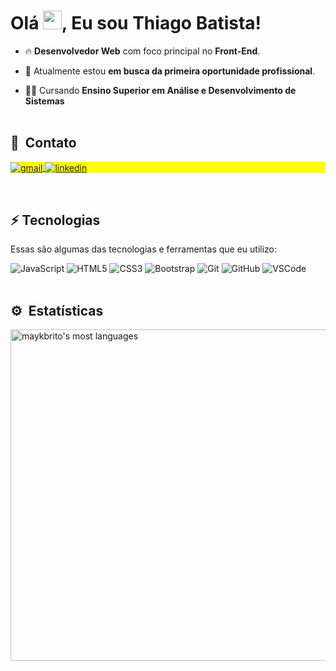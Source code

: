 # Olá <img src="https://raw.githubusercontent.com/kaueMarques/kaueMarques/master/hi.gif" width="30" />, Eu sou Thiago Batista!</h1>
<p align="left">

- 🔥 **Desenvolvedor Web** com foco principal no **Front-End**.

- 🔭 Atualmente estou **em busca da primeira oportunidade profissional**.
  
- 👨‍💻 Cursando **Ensino Superior em Análise e Desenvolvimento de Sistemas**
<br><br>
  
 ## 🧑 &nbsp;Contato

<p align="left" style="background:yellow">
<a href="mailto: tsb.thiagobatista@gmail.com" target="_blank">
  <img align="center" src="https://img.shields.io/badge/Gmail-000?style=for-the-badge&logo=gmail&logoColor=red" alt="gmail"/>
</a>
 <a href="https://www.linkedin.com/in/thiago-santos-batista-6b6a1b232/" target="_blank">
  <img align="center" src="https://img.shields.io/badge/LinkedIn-000?style=for-the-badge&logo=linkedin&logoColor=blue" alt="linkedin"/>
</a>
</p>
<br>

## ⚡ Tecnologias

Essas são algumas das tecnologias e ferramentas que eu utilizo:

![JavaScript](https://img.shields.io/badge/JavaScript-000?style=for-the-badge&logo=javascript&logoColor=F7DF1E)
![HTML5](https://img.shields.io/badge/HTML5-000?style=for-the-badge&logo=html5&logoColor=red)
![CSS3](https://img.shields.io/badge/CSS3-000?style=for-the-badge&logo=css3&logoColor=blue)
![Bootstrap](https://img.shields.io/badge/Bootstrap-000?style=for-the-badge&logo=bootstrap&logoColor=purple)
![Git](https://img.shields.io/badge/Git-000?style=for-the-badge&logo=git&logoColor=red)
![GitHub](https://img.shields.io/badge/GitHub-000?style=for-the-badge&logo=github&logoColor=white)
![VSCode](https://img.shields.io/badge/Visual_Studio_Code-000?style=for-the-badge&logo=visual%20studio%20code&logoColor=blue)
<br><br>

## ⚙️ &nbsp;Estatísticas

<p align="left">
<img width="530em" src="https://github-readme-stats.vercel.app/api/top-langs/?username=ThiagoSantosBatista&layout=compact&theme=vision-friendly-dark" alt="maykbrito's most languages"/>
</p>




